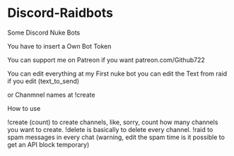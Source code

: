 # Discord-Raidbots
Some Discord Nuke Bots

You have to insert a Own Bot Token 


You can support me on Patreon if you want patreon.com/Github722

You can edit everything at my First nuke bot you can edit the Text from raid if you edit (text_to_send) 

or Chanmnel names at !create


How to use 

!create (count) to create channels, like, sorry, count how many channels you want to create.
!delete is basically to delete every channel.
!raid to spam messages in every chat (warning, edit the spam time is it possible to get an API block temporary)
